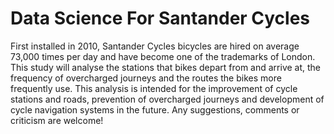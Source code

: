 # Data Science For Santander Cycles
First installed in 2010, Santander Cycles bicycles are hired on average 73,000 times per day and have become one of the trademarks of London. This study will analyse the stations that bikes depart from and arrive at, the frequency of overcharged journeys and the routes the bikes more frequently use. This analysis is intended for the improvement of cycle stations and roads, prevention of overcharged journeys and development of cycle navigation systems in the future. Any suggestions, comments or criticism are welcome!
